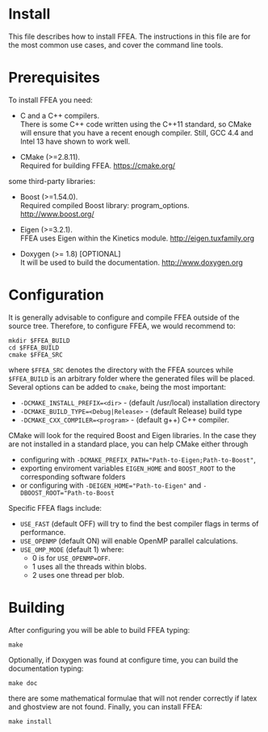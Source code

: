 Install 
=======

This file describes how to install FFEA. The instructions in this file
are for the most common use cases, and cover the command line tools.


Prerequisites
=============

To install FFEA you need:

   * C and a C++ compilers. <BR> 
     There is some C++ code written using 
       the C++11 standard, so CMake will ensure that you have a 
       recent enough compiler. Still, GCC 4.4 and Intel 13 have shown to work well. 

   * CMake (>=2.8.11). <BR> 
     Required for building FFEA.
     https://cmake.org/

some third-party libraries:

   * Boost (>=1.54.0). <BR>
     Required compiled Boost library: program_options. 
     http://www.boost.org/

   * Eigen (>=3.2.1). <BR> 
     FFEA uses Eigen within the Kinetics module.
     http://eigen.tuxfamily.org
 
   * Doxygen (>= 1.8) [OPTIONAL] <BR>
     It will be used to build the documentation. http://www.doxygen.org



Configuration
=============

It is generally advisable to configure and compile FFEA outside of the source tree. 
Therefore, to configure FFEA, we would recommend to:

    mkdir $FFEA_BUILD
    cd $FFEA_BUILD
    cmake $FFEA_SRC

where ` $FFEA_SRC ` denotes the directory with the FFEA sources while 
  ` $FFEA_BUILD` is an arbitrary folder where the generated files will be placed.
Several options can be added to `cmake`, being the most important:

  * `-DCMAKE_INSTALL_PREFIX=<dir>`       -  (default /usr/local) installation directory
  * `-DCMAKE_BUILD_TYPE=<Debug|Release>` -  (default Release) build type
  * `-DCMAKE_CXX_COMPILER=<program>`     -  (default g++)  C++ compiler.

CMake will look for the required Boost and Eigen libraries. In the case they are not 
 installed in a standard place, you can help CMake either through 

  * configuring with ` -DCMAKE_PREFIX_PATH="Path-to-Eigen;Path-to-Boost" `,
  * exporting enviroment variables ` EIGEN_HOME `  and ` BOOST_ROOT ` to the corresponding 
      software folders
  * or configuring with ` -DEIGEN_HOME="Path-to-Eigen" ` and  ` -DBOOST_ROOT="Path-to-Boost `

Specific FFEA flags include:
  * `USE_FAST`    (default OFF) will try to find the best compiler flags in terms of performance.
  * `USE_OPENMP`  (default ON) will enable OpenMP parallel calculations.
  * `USE_OMP_MODE` (default 1) where:
    - 0 is for ` USE_OPENMP=OFF `.
    - 1 uses all the threads within blobs.
    - 2 uses one thread per blob.


Building
========
After configuring you will be able to build FFEA typing:

    make 

Optionally, if Doxygen was found at configure time, 
 you can build the documentation typing:

    make doc 

there are some mathematical formulae that will not render correctly
  if latex and ghostview are not found.
Finally, you can install FFEA:

    make install
